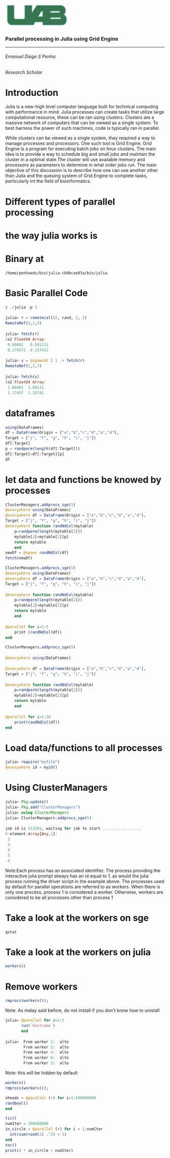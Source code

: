 ![UAB_logo](figuras/uab_logo.png)

### Parallel processing in Julia using Grid Engine
-----
###### Emanuel Diego S Penha
###### Research Scholar



Introduction
============
Julia is a new-high level computer language built for technical computing with performance in mind. Julia processes can create tasks that utilize large computational resource, these can be ran using clusters. Clusters are a massive network of computers that can be viewed as a single system. To best harness the power of such machines, code is typically ran in parallel.




While clusters can be viewed as a single system, they required a way to manage processes and processors. One such tool is Grid Engine. Grid Engine is a program for executing batch jobs on linux clusters. The main idea is to provide a way to schedule big and small jobs and maintain the cluster in a optimal state.The cluster will use available memory and processors as parameters to determine in what order jobs run. The main objective of this discussion is to describe how one can use another other than Julia and the queuing system of Grid Engine to complete tasks, particularly int the field of bioinformatics.


Different types of parallel processing
======================================


the way julia works is
======================


Binary at 
=========
```
/home/penhaeds/bin/julia-cb9bcae93a/bin/julia
```


Basic Parallel Code
===================
```julia
$ ./julia -p 2

julia> r = remotecall(2, rand, 2, 2)
RemoteRef(2,1,5)

julia> fetch(r)
2x2 Float64 Array:
 0.60401   0.501111
 0.174572  0.157411

julia> s = @spawnat 2 1 .+ fetch(r)
RemoteRef(2,1,7)

julia> fetch(s)
2x2 Float64 Array:
 1.60401  1.50111
 1.17457  1.15741
```


dataframes
==========
```julia
using(DataFrames)
df = DataFrame(Origin = ["a","b","c","d","a","d"], 
Target = ["j", "f", "g", "h", "i", "j"])
df[:Target]
p = randperm(length(df[:Target]))
df[:Target]=df[:Target][p]
df
```


let data and functions be knowed by processes
=============================================
```julia
ClusterManagers.addprocs_sge(5)
@everywhere using(DataFrames)
@everywhere df = DataFrame(Origin = ["a","b","c","d","a","d"], 
Target = ["j", "f", "g", "h", "i", "j"])
@everywhere function randNdCol(mytable)
	p=randperm(length(mytable[2]))
	mytable[2]=mytable[2][p]
	return mytable
	end
newDf = @spawn randNdCol(df)
fetch(newDf)
```


```julia
ClusterManagers.addprocs_sge(5)
@everywhere using(DataFrames)
@everywhere df = DataFrame(Origin = ["a","b","c","d","a","d"], 
Target = ["j", "f", "g", "h", "i", "j"])

@everywhere function randNdCol(mytable)
	p=randperm(length(mytable[2]))
	mytable[2]=mytable[2][p]
	return mytable
	end

@parallel for i=1:5
	print (randNdCol(df))
end
```


```julia
ClusterManagers.addprocs_sge(5)

@everywhere using(DataFrames)

@everywhere df = DataFrame(Origin = ["a","b","c","d","a","d"], 
Target = ["j", "f", "g", "h", "i", "j"])

@everywhere function randNdCol(mytable)
	p=randperm(length(mytable[2]))
	mytable[2]=mytable[2][p]
	return mytable
	end

@parallel for i=1:10
	print(randNdCol(df))
end
```


Load data/functions to all processes
====================================
```julia
julia> require("myfile")
@everywhere id = myid()
```



Using ClusterManagers
=====================
```julia
julia> Pkg.update()
julia> Pkg.add("ClusterManagers")
julia> using ClusterManagers
julia> ClusterManagers.addprocs_sge(5)

job id is 512301, waiting for job to start .................
5-element Array{Any,1}:
 2
 3
 4
 5
 6
```
Note:Each process has an associated identifier.
The process providing the interactive julia prompt always has an id
equal to 1, as would the julia process running the driver script in the
example above.
The processes used by default for parallel operations are referred to as
workers. When there is only one process, process 1 is considered a
worker.
Otherwise, workers are considered to be all processes other than
process 1



Take a look at the workers on sge
=================================
```
qstat
```



Take a look at the workers on julia
===================================
```julia
workers()
```



Remove workers
==============
```julia
rmprocs(workers());
```
Note: As malay said before, do not install if you don't know how to unistall



```julia
julia> @parallel for i=1:5
       run(`hostname`)
       end

julia>  From worker 2:  alto
        From worker 5:  alto
        From worker 4:  alto
        From worker 6:  alto
        From worker 3:  alto
```
Note:
this will be hidden by default




```julia
workers()
rmprocs(workers());
```



```julia
nheads = @parallel (+) for i=1:200000000
randbool()
end
```



```julia
tic()
numIter = 200000000
in_circle = @parallel (+) for i = 1:numIter
  int(sum(rand(2) .^2) < 1)
end
toc()
print(4 * in_circle / numIter)
```

